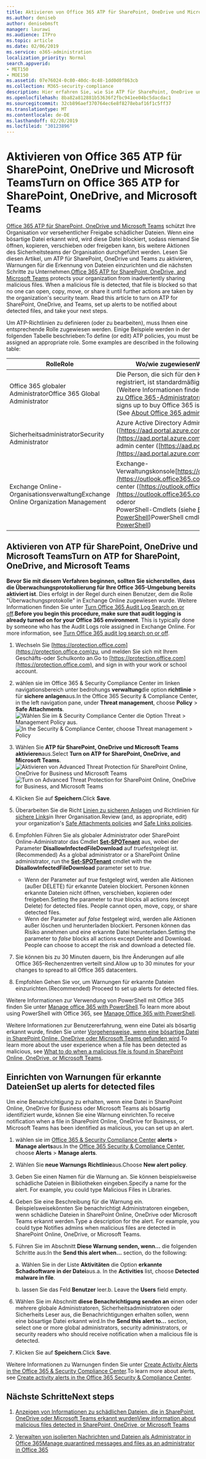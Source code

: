 ```yaml
---
title: Aktivieren von Office 365 ATP für SharePoint, OneDrive und Microsoft Teams
ms.author: deniseb
author: denisebmsft
manager: laurawi
ms.audience: ITPro
ms.topic: article
ms.date: 02/06/2019
ms.service: o365-administration
localization_priority: Normal
search.appverid:
- MET150
- MOE150
ms.assetid: 07e76024-0c80-40dc-8c48-1dd0d0f863cb
ms.collection: M365-security-compliance
description: Hier erfahren Sie, wie Sie ATP für SharePoint, OneDrive und Teams aktivieren, einschließlich der Festlegung von Warnungen für erkannte Dateien.
ms.openlocfilehash: 8ba82a812881b53636f2fbc941ee04bc5dacdac1
ms.sourcegitcommit: 32cb896aef370764ec6e8f8278ebaf16f1c5ff37
ms.translationtype: MT
ms.contentlocale: de-DE
ms.lasthandoff: 02/20/2019
ms.locfileid: "30123896"
---
```

# <a name="turn-on-office-365-atp-for-sharepoint-onedrive-and-microsoft-teams"></a><span data-ttu-id="a933e-103">Aktivieren von Office 365 ATP für SharePoint, OneDrive und Microsoft Teams</span><span class="sxs-lookup"><span data-stu-id="a933e-103">Turn on Office 365 ATP for SharePoint, OneDrive, and Microsoft Teams</span></span>

<span data-ttu-id="a933e-p101">[Office 365 ATP für SharePoint, OneDrive und Microsoft Teams](atp-for-spo-odb-and-teams.md) schützt Ihre Organisation vor versehentlicher Freigabe schädlicher Dateien. Wenn eine bösartige Datei erkannt wird, wird diese Datei blockiert, sodass niemand Sie öffnen, kopieren, verschieben oder freigeben kann, bis weitere Aktionen des Sicherheitsteams der Organisation durchgeführt werden. Lesen Sie diesen Artikel, um ATP für SharePoint, OneDrive und Teams zu aktivieren, Warnungen für die Erkennung von Dateien einzurichten und die nächsten Schritte zu Unternehmen.</span><span class="sxs-lookup"><span data-stu-id="a933e-p101">[Office 365 ATP for SharePoint, OneDrive, and Microsoft Teams](atp-for-spo-odb-and-teams.md) protects your organization from inadvertently sharing malicious files. When a malicious file is detected, that file is blocked so that no one can open, copy, move, or share it until further actions are taken by the organization's security team. Read this article to turn on ATP for SharePoint, OneDrive, and Teams, set up alerts to be notified about detected files, and take your next steps.</span></span> 
  
<span data-ttu-id="a933e-p102">Um ATP-Richtlinien zu definieren (oder zu bearbeiten), muss Ihnen eine entsprechende Rolle zugewiesen werden. Einige Beispiele werden in der folgenden Tabelle beschrieben:</span><span class="sxs-lookup"><span data-stu-id="a933e-p102">To define (or edit) ATP policies, you must be assigned an appropriate role. Some examples are described in the following table:</span></span>

|<span data-ttu-id="a933e-109">Rolle</span><span class="sxs-lookup"><span data-stu-id="a933e-109">Role</span></span>  |<span data-ttu-id="a933e-110">Wo/wie zugewiesen</span><span class="sxs-lookup"><span data-stu-id="a933e-110">Where/how assigned</span></span>  |
|---------|---------|
|<span data-ttu-id="a933e-111">Office 365 globaler Administrator</span><span class="sxs-lookup"><span data-stu-id="a933e-111">Office 365 Global Administrator</span></span> |<span data-ttu-id="a933e-p103">Die Person, die sich für den Kauf von Office 365 registriert, ist standardmäßig globaler Administrator. (Weitere Informationen finden Sie unter [Informationen zu Office 365-Administratorrollen](https://docs.microsoft.com/office365/admin/add-users/about-admin-roles) .)</span><span class="sxs-lookup"><span data-stu-id="a933e-p103">The person who signs up to buy Office 365 is a global admin by default. (See [About Office 365 admin roles](https://docs.microsoft.com/office365/admin/add-users/about-admin-roles) to learn more.)</span></span>         |
|<span data-ttu-id="a933e-114">Sicherheitsadministrator</span><span class="sxs-lookup"><span data-stu-id="a933e-114">Security Administrator</span></span> |<span data-ttu-id="a933e-115">Azure Active Directory Admin Center ([https://aad.portal.azure.com](https://aad.portal.azure.com))</span><span class="sxs-lookup"><span data-stu-id="a933e-115">Azure Active Directory admin center ([https://aad.portal.azure.com](https://aad.portal.azure.com))</span></span>|
|<span data-ttu-id="a933e-116">Exchange Online-Organisationsverwaltung</span><span class="sxs-lookup"><span data-stu-id="a933e-116">Exchange Online Organization Management</span></span> |<span data-ttu-id="a933e-117">Exchange-Verwaltungskonsole[https://outlook.office365.com/ecp](https://outlook.office365.com/ecp)()</span><span class="sxs-lookup"><span data-stu-id="a933e-117">Exchange admin center ([https://outlook.office365.com/ecp](https://outlook.office365.com/ecp))</span></span> <br><span data-ttu-id="a933e-118">oder</span><span class="sxs-lookup"><span data-stu-id="a933e-118">or</span></span> <br>  <span data-ttu-id="a933e-119">PowerShell-Cmdlets (siehe [Exchange Online PowerShell](https://docs.microsoft.com/powershell/exchange/exchange-online/exchange-online-powershell?view=exchange-ps))</span><span class="sxs-lookup"><span data-stu-id="a933e-119">PowerShell cmdlets (See [Exchange Online PowerShell](https://docs.microsoft.com/powershell/exchange/exchange-online/exchange-online-powershell?view=exchange-ps))</span></span> |
  
## <a name="turn-on-atp-for-sharepoint-onedrive-and-microsoft-teams"></a><span data-ttu-id="a933e-120">Aktivieren von ATP für SharePoint, OneDrive und Microsoft Teams</span><span class="sxs-lookup"><span data-stu-id="a933e-120">Turn on ATP for SharePoint, OneDrive, and Microsoft Teams</span></span>

<span data-ttu-id="a933e-p104">**Bevor Sie mit diesem Verfahren beginnen, sollten Sie sicherstellen, dass die Überwachungsprotokollierung für Ihre Office 365-Umgebung bereits aktiviert ist**. Dies erfolgt in der Regel durch einen Benutzer, dem die Rolle "Überwachungsprotokolle" in Exchange Online zugewiesen wurde. Weitere Informationen finden Sie unter [Turn Office 365 Audit Log Search on or off](turn-audit-log-search-on-or-off.md).</span><span class="sxs-lookup"><span data-stu-id="a933e-p104">**Before you begin this procedure, make sure that audit logging is already turned on for your Office 365 environment**. This is typically done by someone who has the Audit Logs role assigned in Exchange Online. For more information, see [Turn Office 365 audit log search on or off](turn-audit-log-search-on-or-off.md).</span></span>
  
1. <span data-ttu-id="a933e-124">Wechseln Sie [https://protection.office.com](https://protection.office.com)zu, und melden Sie sich mit Ihrem Geschäfts-oder Schulkonto an.</span><span class="sxs-lookup"><span data-stu-id="a933e-124">Go to [https://protection.office.com](https://protection.office.com), and sign in with your work or school account.</span></span>
    
2. <span data-ttu-id="a933e-125">wählen sie im Office 365 &amp; Security Compliance Center im linken navigationsbereich unter bedrohungs **verwaltung**die option **richtlinie** \> für **sichere anlagen**aus.</span><span class="sxs-lookup"><span data-stu-id="a933e-125">In the Office 365 Security &amp; Compliance Center, in the left navigation pane, under **Threat management**, choose **Policy** \> **Safe Attachments**.</span></span> <br/><span data-ttu-id="a933e-126">![Wählen Sie im &amp; Security Compliance Center die Option Threat \> Management Policy aus.](media/08849c91-f043-4cd1-a55e-d440c86442f2.png)</span><span class="sxs-lookup"><span data-stu-id="a933e-126">![In the Security &amp; Compliance Center, choose Threat management \> Policy](media/08849c91-f043-4cd1-a55e-d440c86442f2.png)</span></span>
  
3. <span data-ttu-id="a933e-127">Wählen Sie **ATP für SharePoint, OneDrive und Microsoft Teams aktivieren**aus.</span><span class="sxs-lookup"><span data-stu-id="a933e-127">Select **Turn on ATP for SharePoint, OneDrive, and Microsoft Teams**.</span></span><br/><span data-ttu-id="a933e-128">![Aktivieren von Advanced Threat Protection für SharePoint Online, OneDrive for Business und Microsoft Teams](media/48cfaace-59cc-4e60-bf86-05ff6b99bdbf.png)</span><span class="sxs-lookup"><span data-stu-id="a933e-128">![Turn on Advanced Threat Protection for SharePoint Online, OneDrive for Business, and Microsoft Teams](media/48cfaace-59cc-4e60-bf86-05ff6b99bdbf.png)</span></span>
  
4. <span data-ttu-id="a933e-129">Klicken Sie auf **Speichern**.</span><span class="sxs-lookup"><span data-stu-id="a933e-129">Click **Save**.</span></span>
    
5. <span data-ttu-id="a933e-130">Überarbeiten Sie die Richt [Linien zu sicheren Anlagen](set-up-atp-safe-attachments-policies.md) und Richtlinien für [sichere Links](set-up-atp-safe-links-policies.md)in Ihrer Organisation.</span><span class="sxs-lookup"><span data-stu-id="a933e-130">Review (and, as appropriate, edit) your organization's [Safe Attachments policies](set-up-atp-safe-attachments-policies.md) and [Safe Links policies](set-up-atp-safe-links-policies.md).</span></span>
    
6. <span data-ttu-id="a933e-131">Empfohlen Führen Sie als globaler Administrator oder SharePoint Online-Administrator das Cmdlet **[Set-SPOTenant](https://docs.microsoft.com/powershell/module/sharepoint-online/Set-SPOTenant?view=sharepoint-ps)** aus, wobei der Parameter **DisallowInfectedFileDownload** auf *true*festgelegt ist.</span><span class="sxs-lookup"><span data-stu-id="a933e-131">(Recommended) As a global administrator or a SharePoint Online administrator, run the **[Set-SPOTenant](https://docs.microsoft.com/powershell/module/sharepoint-online/Set-SPOTenant?view=sharepoint-ps)** cmdlet with the **DisallowInfectedFileDownload** parameter set to  *true*.</span></span> <br/>
      - <span data-ttu-id="a933e-p105">Wenn der Parameter auf *true* festgelegt wird, werden alle Aktionen (außer DELETE) für erkannte Dateien blockiert. Personen können erkannte Dateien nicht öffnen, verschieben, kopieren oder freigeben.</span><span class="sxs-lookup"><span data-stu-id="a933e-p105">Setting the parameter to *true* blocks all actions (except Delete) for detected files. People cannot open, move, copy, or share detected files.</span></span>
      - <span data-ttu-id="a933e-p106">Wenn der Parameter auf *false* festgelegt wird, werden alle Aktionen außer löschen und herunterladen blockiert. Personen können das Risiko annehmen und eine erkannte Datei herunterladen.</span><span class="sxs-lookup"><span data-stu-id="a933e-p106">Setting the parameter to *false* blocks all actions except Delete and Download. People can choose to accept the risk and download a detected file.</span></span>  
   
7. <span data-ttu-id="a933e-136">Sie können bis zu 30 Minuten dauern, bis Ihre Änderungen auf alle Office 365-Rechenzentren verteilt sind.</span><span class="sxs-lookup"><span data-stu-id="a933e-136">Allow up to 30 minutes for your changes to spread to all Office 365 datacenters.</span></span>
    
8. <span data-ttu-id="a933e-137">Empfohlen Gehen Sie vor, um Warnungen für erkannte Dateien einzurichten.</span><span class="sxs-lookup"><span data-stu-id="a933e-137">(Recommended) Proceed to set up alerts for detected files.</span></span>
    
<span data-ttu-id="a933e-138">Weitere Informationen zur Verwendung von PowerShell mit Office 365 finden Sie unter [Manage office 365 with PowerShell](https://docs.microsoft.com/office365/enterprise/powershell/manage-office-365-with-office-365-powershell).</span><span class="sxs-lookup"><span data-stu-id="a933e-138">To learn more about using PowerShell with Office 365, see [Manage Office 365 with PowerShell](https://docs.microsoft.com/office365/enterprise/powershell/manage-office-365-with-office-365-powershell).</span></span> 

<span data-ttu-id="a933e-139">Weitere Informationen zur Benutzererfahrung, wenn eine Datei als bösartig erkannt wurde, finden Sie unter [Vorgehensweise, wenn eine bösartige Datei in SharePoint Online, OneDrive oder Microsoft Teams gefunden wird](https://support.office.com/article/01e902ad-a903-4e0f-b093-1e1ac0c37ad2).</span><span class="sxs-lookup"><span data-stu-id="a933e-139">To learn more about the user experience when a file has been detected as malicious, see [What to do when a malicious file is found in SharePoint Online, OneDrive, or Microsoft Teams](https://support.office.com/article/01e902ad-a903-4e0f-b093-1e1ac0c37ad2).</span></span> 
  
## <a name="set-up-alerts-for-detected-files"></a><span data-ttu-id="a933e-140">Einrichten von Warnungen für erkannte Dateien</span><span class="sxs-lookup"><span data-stu-id="a933e-140">Set up alerts for detected files</span></span>

<span data-ttu-id="a933e-141">Um eine Benachrichtigung zu erhalten, wenn eine Datei in SharePoint Online, OneDrive for Business oder Microsoft Teams als bösartig identifiziert wurde, können Sie eine Warnung einrichten.</span><span class="sxs-lookup"><span data-stu-id="a933e-141">To receive notification when a file in SharePoint Online, OneDrive for Business, or Microsoft Teams has been identified as malicious, you can set up an alert.</span></span>
  
1. <span data-ttu-id="a933e-142">wählen sie im [Office 365 &amp; Security Compliance Center](https://protection.office.com) **alerts** \> **Manage alerts**aus.</span><span class="sxs-lookup"><span data-stu-id="a933e-142">In the [Office 365 Security &amp; Compliance Center](https://protection.office.com), choose **Alerts** \> **Manage alerts**.</span></span>
    
2. <span data-ttu-id="a933e-143">Wählen Sie **neue Warnungs Richtlinie**aus.</span><span class="sxs-lookup"><span data-stu-id="a933e-143">Choose **New alert policy**.</span></span>
    
3. <span data-ttu-id="a933e-p107">Geben Sie einen Namen für die Warnung an. Sie können beispielsweise schädliche Dateien in Bibliotheken eingeben.</span><span class="sxs-lookup"><span data-stu-id="a933e-p107">Specify a name for the alert. For example, you could type Malicious Files in Libraries.</span></span>
    
4. <span data-ttu-id="a933e-p108">Geben Sie eine Beschreibung für die Warnung ein. Beispielsweisekönnten Sie benachrichtigt Administratoren eingeben, wenn schädliche Dateien in SharePoint Online, OneDrive oder Microsoft Teams erkannt werden.</span><span class="sxs-lookup"><span data-stu-id="a933e-p108">Type a description for the alert. For example, you could type Notifies admins when malicious files are detected in SharePoint Online, OneDrive, or Microsoft Teams.</span></span>
    
5. <span data-ttu-id="a933e-148">Führen Sie im Abschnitt **Diese Warnung senden, wenn...** die folgenden Schritte aus:</span><span class="sxs-lookup"><span data-stu-id="a933e-148">In the **Send this alert when...** section, do the following:</span></span> 
    
    <span data-ttu-id="a933e-p109">a. Wählen Sie in der Liste **Aktivitäten** die Option **erkannte Schadsoftware in der Datei**aus.</span><span class="sxs-lookup"><span data-stu-id="a933e-p109">a. In the **Activities** list, choose **Detected malware in file**.</span></span>
    
    <span data-ttu-id="a933e-p110">b. lassen Sie das Feld **Benutzer** leer.</span><span class="sxs-lookup"><span data-stu-id="a933e-p110">b. Leave the **Users** field empty.</span></span> 
    
6. <span data-ttu-id="a933e-153">Wählen Sie im Abschnitt **diese Benachrichtigung senden an** einen oder mehrere globale Administratoren, Sicherheitsadministratoren oder Sicherheits Leser aus, die Benachrichtigungen erhalten sollen, wenn eine bösartige Datei erkannt wird.</span><span class="sxs-lookup"><span data-stu-id="a933e-153">In the **Send this alert to...** section, select one or more global administrators, security administrators, or security readers who should receive notification when a malicious file is detected.</span></span> 
    
7. <span data-ttu-id="a933e-154">Klicken Sie auf **Speichern**.</span><span class="sxs-lookup"><span data-stu-id="a933e-154">Click **Save**.</span></span>
    
<span data-ttu-id="a933e-155">Weitere Informationen zu Warnungen finden Sie unter [Create Activity Alerts in the Office 365 &amp; Security Compliance Center](create-activity-alerts.md).</span><span class="sxs-lookup"><span data-stu-id="a933e-155">To learn more about alerts, see [Create activity alerts in the Office 365 Security &amp; Compliance Center](create-activity-alerts.md).</span></span> 
  
## <a name="next-steps"></a><span data-ttu-id="a933e-156">Nächste Schritte</span><span class="sxs-lookup"><span data-stu-id="a933e-156">Next steps</span></span>

1. [<span data-ttu-id="a933e-157">Anzeigen von Informationen zu schädlichen Dateien, die in SharePoint, OneDrive oder Microsoft Teams erkannt wurden</span><span class="sxs-lookup"><span data-stu-id="a933e-157">View information about malicious files detected in SharePoint, OneDrive, or Microsoft Teams</span></span>](malicious-files-detected-in-spo-odb-or-teams.md)
    
2. [<span data-ttu-id="a933e-158">Verwalten von isolierten Nachrichten und Dateien als Administrator in Office 365</span><span class="sxs-lookup"><span data-stu-id="a933e-158">Manage quarantined messages and files as an administrator in Office 365</span></span>](manage-quarantined-messages-and-files.md)
    

  

